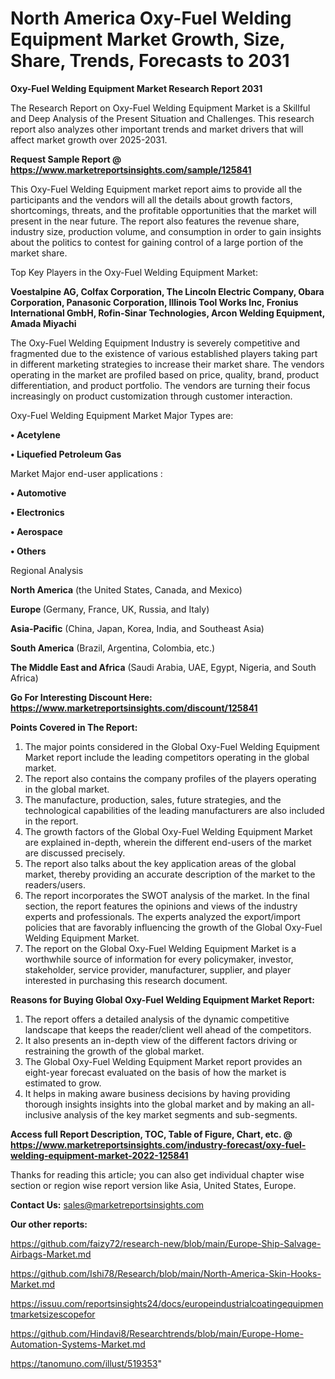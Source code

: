 # North America Oxy-Fuel Welding Equipment Market Growth, Size, Share, Trends, Forecasts to 2031

<strong>Oxy-Fuel Welding Equipment Market Research Report 2031</strong>

The Research Report on Oxy-Fuel Welding Equipment Market is a Skillful and Deep Analysis of the Present Situation and Challenges. This research report also analyzes other important trends and market drivers that will affect market growth over 2025-2031.

<strong>Request Sample Report @ <a href=https://www.marketreportsinsights.com/sample/125841>https://www.marketreportsinsights.com/sample/125841</a></strong>

This Oxy-Fuel Welding Equipment market report aims to provide all the participants and the vendors will all the details about growth factors, shortcomings, threats, and the profitable opportunities that the market will present in the near future. The report also features the revenue share, industry size, production volume, and consumption in order to gain insights about the politics to contest for gaining control of a large portion of the market share.

Top Key Players in the Oxy-Fuel Welding Equipment Market:

<strong>Voestalpine AG, Colfax Corporation, The Lincoln Electric Company, Obara Corporation, Panasonic Corporation, Illinois Tool Works Inc, Fronius International GmbH, Rofin-Sinar Technologies, Arcon Welding Equipment, Amada Miyachi</strong>

The Oxy-Fuel Welding Equipment Industry is severely competitive and fragmented due to the existence of various established players taking part in different marketing strategies to increase their market share. The vendors operating in the market are profiled based on price, quality, brand, product differentiation, and product portfolio. The vendors are turning their focus increasingly on product customization through customer interaction.

Oxy-Fuel Welding Equipment Market Major Types are:

<strong>• Acetylene

• Liquefied Petroleum Gas</strong>

Market Major end-user applications :

<strong>• Automotive

• Electronics

• Aerospace

• Others</strong>

Regional Analysis

</u><strong><b>North America</b></strong> (the United States, Canada, and Mexico)

<strong><b>Europe </b></strong>(Germany, France, UK, Russia, and Italy)

<strong><b>Asia-Pacific</b></strong> (China, Japan, Korea, India, and Southeast Asia)

<strong><b>South America</b></strong> (Brazil, Argentina, Colombia, etc.)

<strong><b>The Middle East and Africa</b></strong> (Saudi Arabia, UAE, Egypt, Nigeria, and South Africa)

<strong>Go For Interesting Discount Here: <a href=https://www.marketreportsinsights.com/discount/125841>https://www.marketreportsinsights.com/discount/125841</a></strong>

<strong>Points Covered in The Report:</strong>
<ol>
  <li>The major points considered in the Global Oxy-Fuel Welding Equipment Market report include the leading competitors operating in the global market.</li>
  <li>The report also contains the company profiles of the players operating in the global market.</li>
  <li>The manufacture, production, sales, future strategies, and the technological capabilities of the leading manufacturers are also included in the report.</li>
  <li>The growth factors of the Global Oxy-Fuel Welding Equipment Market are explained in-depth, wherein the different end-users of the market are discussed precisely.</li>
  <li>The report also talks about the key application areas of the global market, thereby providing an accurate description of the market to the readers/users.</li>
  <li>The report incorporates the SWOT analysis of the market. In the final section, the report features the opinions and views of the industry experts and professionals. The experts analyzed the export/import policies that are favorably influencing the growth of the Global Oxy-Fuel Welding Equipment Market.</li>
  <li>The report on the Global Oxy-Fuel Welding Equipment Market is a worthwhile source of information for every policymaker, investor, stakeholder, service provider, manufacturer, supplier, and player interested in purchasing this research document.</li>
</ol>
<strong>Reasons for Buying Global Oxy-Fuel Welding Equipment Market Report:</strong>

<ol>
  <li>The report offers a detailed analysis of the dynamic competitive landscape that keeps the reader/client well ahead of the competitors.</li>
  <li>It also presents an in-depth view of the different factors driving or restraining the growth of the global market.</li>
  <li>The Global Oxy-Fuel Welding Equipment Market report provides an eight-year forecast evaluated on the basis of how the market is estimated to grow.</li>
  <li>It helps in making aware business decisions by having providing thorough insights insights into the global market and by making an all-inclusive analysis of the key market segments and sub-segments.</li>
</ol>
<strong>Access full Report Description, TOC, Table of Figure, Chart, etc. @ <a href=https://www.marketreportsinsights.com/industry-forecast/oxy-fuel-welding-equipment-market-2022-125841>https://www.marketreportsinsights.com/industry-forecast/oxy-fuel-welding-equipment-market-2022-125841</a></strong>


Thanks for reading this article; you can also get individual chapter wise section or region wise report version like Asia, United States, Europe.

<strong>Contact Us:</strong>
sales@marketreportsinsights.com

<strong>Our other reports:</strong>

<a href=https://github.com/faizy72/research-new/blob/main/Europe-Ship-Salvage-Airbags-Market.md>https://github.com/faizy72/research-new/blob/main/Europe-Ship-Salvage-Airbags-Market.md</a>

<a href=https://github.com/Ishi78/Research/blob/main/North-America-Skin-Hooks-Market.md>https://github.com/Ishi78/Research/blob/main/North-America-Skin-Hooks-Market.md</a>

<a href=https://issuu.com/reportsinsights24/docs/europeindustrialcoatingequipmentmarketsizescopefor>https://issuu.com/reportsinsights24/docs/europeindustrialcoatingequipmentmarketsizescopefor</a>

<a href=https://github.com/Hindavi8/Researchtrends/blob/main/Europe-Home-Automation-Systems-Market.md>https://github.com/Hindavi8/Researchtrends/blob/main/Europe-Home-Automation-Systems-Market.md</a>

<a href=https://tanomuno.com/illust/519353>https://tanomuno.com/illust/519353</a>"
